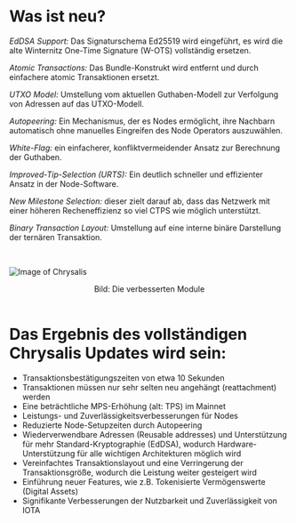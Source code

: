 # Was ist neu?

*EdDSA Support:* Das Signaturschema Ed25519 wird eingeführt, es wird die alte Winternitz One-Time Signature (W-OTS) vollständig ersetzen.

*Atomic Transactions:* Das Bundle-Konstrukt wird entfernt und durch einfachere atomic Transaktionen ersetzt.

*UTXO Model:* Umstellung vom aktuellen Guthaben-Modell zur Verfolgung von Adressen auf das UTXO-Modell.

*Autopeering:* Ein Mechanismus, der es Nodes ermöglicht, ihre Nachbarn automatisch ohne manuelles Eingreifen des Node Operators auszuwählen.

*White-Flag:* ein einfacherer, konfliktvermeidender Ansatz zur Berechnung der Guthaben.

*Improved-Tip-Selection (URTS):*  Ein deutlich schneller und effizienter Ansatz in der Node-Software.

*New Milestone Selection:*  dieser zielt darauf ab, dass das Netzwerk mit einer höheren Recheneffizienz so viel CTPS wie möglich unterstützt.

*Binary Transaction Layout:* Umstellung auf eine interne binäre Darstellung der ternären Transaktion.


<br>

![Image of Chrysalis](https://iota-einsteiger-guide.de/media/images/2_sosxcwwdncyxmq6r.png)
<center> Bild: Die verbesserten Module </center>

<br>

# Das Ergebnis des vollständigen Chrysalis Updates wird sein:
- Transaktionsbestätigungszeiten von etwa 10 Sekunden
- Transaktionen müssen nur sehr selten neu angehängt (reattachment) werden
- Eine beträchtliche MPS-Erhöhung (alt: TPS) im Mainnet
- Leistungs- und Zuverlässigkeitsverbesserungen für Nodes
- Reduzierte Node-Setupzeiten durch Autopeering
- Wiederverwendbare Adressen (Reusable addresses) und Unterstützung für mehr Standard-Kryptographie (EdDSA), wodurch Hardware-Unterstützung für alle wichtigen Architekturen möglich wird
- Vereinfachtes Transaktionslayout und eine Verringerung der Transaktionsgröße, wodurch die Leistung weiter gesteigert wird
- Einführung neuer Features, wie z.B. Tokenisierte Vermögenswerte (Digital Assets)
- Signifikante Verbesserungen der Nutzbarkeit und Zuverlässigkeit von IOTA
